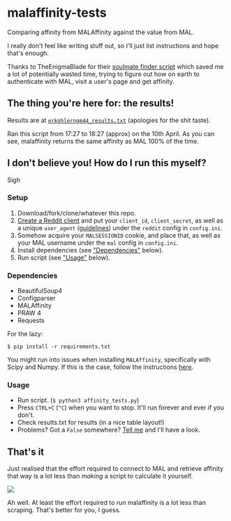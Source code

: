 # malaffinity-tests
Comparing affinity from MALAffinity against the value from MAL.

I really don't feel like writing stuff out, so I'll just list instructions 
and hope that's enough.

Thanks to TheEnigmaBlade for their 
[soulmate finder script](https://gist.github.com/TheEnigmaBlade/24205c62280b056fde3d)
which saved me a lot of potentially wasted time, trying to figure out how on earth to
authenticate with MAL, visit a user's page and get affinity.


## The thing you're here for: the results!
Results are at [`erkghlerngm44_results.txt`](erkghlerngm44_results.txt) 
(apologies for the shit taste).

Ran this script from 17:27 to 18:27 (approx) on the 10th April. As you can see,
malaffinity returns the same affinity as MAL 100% of the time.


## I don't believe you! How do I run this myself?
Sigh

### Setup
1. Download/fork/clone/whatever this repo.
2. [Create a Reddit client](https://www.reddit.com/prefs/apps) and put your
   `client_id`, `client_secret`, as well as a unique `user_agent`
   ([guidelines](https://github.com/reddit/reddit/wiki/API)) under the
   `reddit` config in `config.ini`.
3. Somehow acquire your `MALSESSIONID` cookie, and place that, as well as your
   MAL username under the `mal` config in `config.ini`.
4. Install dependencies (see ["Dependencies"](#dependencies) below).
5. Run script (see ["Usage"](#usage) below).

### Dependencies
* BeautifulSoup4
* Configparser
* MALAffinity
* PRAW 4
* Requests

For the lazy:

    $ pip install -r requirements.txt
    
You might run into issues when installing `MALAffinity`, specifically with
Scipy and Numpy. If this is the case, follow the instructions 
[here](https://github.com/erkghlerngm44/malaffinity#dependencies).

### Usage
* Run script. (`$ python3 affinity_tests.py`)
* Press `CTRL+C` (`^C`) when you want to stop. It'll run forever and ever if you don't.
* Check results.txt for results (in a nice table layout!)
* Problems? Got a `False` somewhere? 
  [Tell me](https://www.reddit.com/message/compose/?to=erkghlerngm44) and I'll have a look.
  

## That's it

Just realised that the effort required to connect to MAL and retrieve affinity that way
is a lot less than *making* a script to calculate it yourself.

![](https://i.imgur.com/7BwL6Fa.jpg)

Ah well. At least the effort required to *run* malaffinity is a lot less than scraping.
That's better for you, I guess.